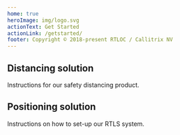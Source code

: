 ```yaml
---
home: true
heroImage: img/logo.svg
actionText: Get Started
actionLink: /getstarted/
footer: Copyright © 2018-present RTLOC / Callitrix NV
---
```


<div class="features">
  <div class="feature">
    <router-link to="/distancing"><h2>Distancing solution</h2></router-link>
    <p>Instructions for our safety distancing product.</p>
  </div>
  <div class="feature">
    <router-link to="/positioning"><h2>Positioning solution</h2></router-link>
    <p>Instructions on how to set-up our RTLS system.</p>
  </div>
  <!-- <div class="feature">
    <router-link to="/api"><h2>3) API integration</h2></router-link>
    <p>Developer guide on interfacing with our system</p>
  </div> -->
</div>
